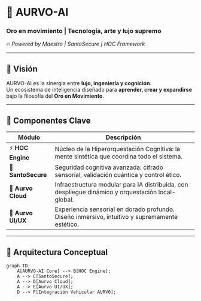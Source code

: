# 🧠 AURVO-AI  
### Oro en movimiento | Tecnología, arte y lujo supremo  
🔥 *Powered by Maestro | SantoSecure | HOC Framework*

---

## 🚀 Visión  
AURVO-AI es la sinergia entre **lujo, ingeniería y cognición**.  
Un ecosistema de inteligencia diseñado para **aprender, crear y expandirse** bajo la filosofía del **Oro en Movimiento**.

---

## 🧩 Componentes Clave  

| Módulo | Descripción |
|--------|--------------|
| ⚡ **HOC Engine** | Núcleo de la Hiperorquestación Cognitiva: la mente sintética que coordina todo el sistema. |
| 🔐 **SantoSecure** | Seguridad cognitiva avanzada: cifrado sensorial, validación cuántica y control ético. |
| 💠 **Aurvo Cloud** | Infraestructura modular para IA distribuida, con despliegue dinámico y orquestación local-global. |
| 🎨 **Aurvo UI/UX** | Experiencia sensorial en dorado profundo. Diseño inmersivo, intuitivo y supremamente estético. |

---

## 🧬 Arquitectura Conceptual  

```mermaid
graph TD;
    A[AURVO-AI Core] --> B[HOC Engine];
    A --> C[SantoSecure];
    A --> D[Aurvo Cloud];
    A --> E[Aurvo UI/UX];
    D --> F[Integración Vehicular AURVO];
